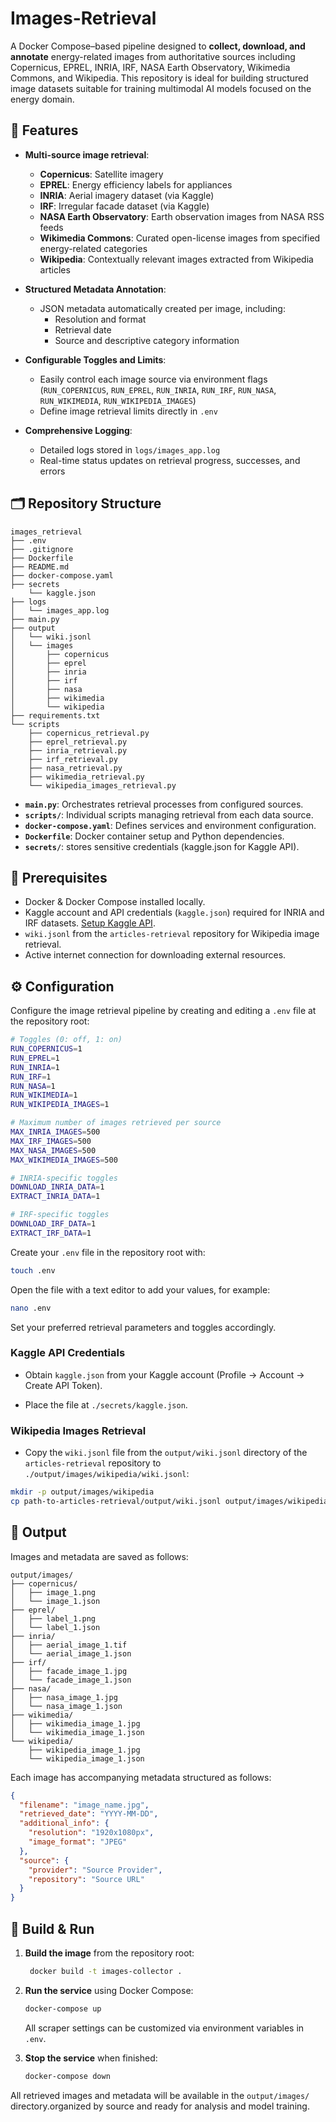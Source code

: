 # Images-Retrieval

A Docker Compose–based pipeline designed to **collect, download, and annotate** energy-related images from authoritative sources including Copernicus, EPREL, INRIA, IRF, NASA Earth Observatory, Wikimedia Commons, and Wikipedia. This repository is ideal for building structured image datasets suitable for training multimodal AI models focused on the energy domain.

## 🚀 Features

- **Multi-source image retrieval**:
  - **Copernicus**: Satellite imagery
  - **EPREL**: Energy efficiency labels for appliances
  - **INRIA**: Aerial imagery dataset (via Kaggle)
  - **IRF**: Irregular facade dataset (via Kaggle)
  - **NASA Earth Observatory**: Earth observation images from NASA RSS feeds
  - **Wikimedia Commons**: Curated open-license images from specified energy-related categories
  - **Wikipedia**: Contextually relevant images extracted from Wikipedia articles

- **Structured Metadata Annotation**:
  - JSON metadata automatically created per image, including:
    - Resolution and format
    - Retrieval date
    - Source and descriptive category information

- **Configurable Toggles and Limits**:
  - Easily control each image source via environment flags (`RUN_COPERNICUS`, `RUN_EPREL`, `RUN_INRIA`, `RUN_IRF`, `RUN_NASA`, `RUN_WIKIMEDIA`, `RUN_WIKIPEDIA_IMAGES`)
  - Define image retrieval limits directly in `.env`

- **Comprehensive Logging**:
  - Detailed logs stored in `logs/images_app.log`
  - Real-time status updates on retrieval progress, successes, and errors

## 🗂 Repository Structure

```text
images_retrieval
├── .env
├── .gitignore
├── Dockerfile
├── README.md
├── docker-compose.yaml
├── secrets
    └── kaggle.json
├── logs
│   └── images_app.log
├── main.py
├── output
│   └── wiki.jsonl
│   └── images
│       ├── copernicus
│       ├── eprel
│       ├── inria
│       ├── irf
│       ├── nasa
│       ├── wikimedia
│       └── wikipedia
├── requirements.txt
└── scripts
    ├── copernicus_retrieval.py
    ├── eprel_retrieval.py
    ├── inria_retrieval.py
    ├── irf_retrieval.py
    ├── nasa_retrieval.py
    ├── wikimedia_retrieval.py
    └── wikipedia_images_retrieval.py
```

- **`main.py`**: Orchestrates retrieval processes from configured sources.
- **`scripts/`**: Individual scripts managing retrieval from each data source.
- **`docker-compose.yaml`**: Defines services and environment configuration.
- **`Dockerfile`**: Docker container setup and Python dependencies.
- **`secrets/`**: stores sensitive credentials (kaggle.json for Kaggle API).

## 🔧 Prerequisites

- Docker & Docker Compose installed locally.
- Kaggle account and API credentials (`kaggle.json`) required for INRIA and IRF datasets. [Setup Kaggle API](https://www.kaggle.com/docs/api).
- `wiki.jsonl` from the `articles-retrieval` repository for Wikipedia image retrieval.
- Active internet connection for downloading external resources.

## ⚙️ Configuration

Configure the image retrieval pipeline by creating and editing a `.env` file at the repository root:

```bash
# Toggles (0: off, 1: on)
RUN_COPERNICUS=1
RUN_EPREL=1
RUN_INRIA=1
RUN_IRF=1
RUN_NASA=1
RUN_WIKIMEDIA=1
RUN_WIKIPEDIA_IMAGES=1

# Maximum number of images retrieved per source
MAX_INRIA_IMAGES=500
MAX_IRF_IMAGES=500
MAX_NASA_IMAGES=500
MAX_WIKIMEDIA_IMAGES=500

# INRIA-specific toggles
DOWNLOAD_INRIA_DATA=1
EXTRACT_INRIA_DATA=1

# IRF-specific toggles
DOWNLOAD_IRF_DATA=1
EXTRACT_IRF_DATA=1
```

Create your `.env` file in the repository root with:

```bash
touch .env
```

Open the file with a text editor to add your values, for example:

```bash
nano .env
```

Set your preferred retrieval parameters and toggles accordingly.

### Kaggle API Credentials

- Obtain `kaggle.json` from your Kaggle account (Profile → Account → Create API Token).

- Place the file at `./secrets/kaggle.json`.

### Wikipedia Images Retrieval

- Copy the `wiki.jsonl` file from the `output/wiki.jsonl` directory of the `articles-retrieval` repository to `./output/images/wikipedia/wiki.jsonl`:

```bash
mkdir -p output/images/wikipedia
cp path-to-articles-retrieval/output/wiki.jsonl output/images/wikipedia/
```

## 📂 Output

Images and metadata are saved as follows:

```text
output/images/
├── copernicus/
│   ├── image_1.png
│   └── image_1.json
├── eprel/
│   ├── label_1.png
│   └── label_1.json
├── inria/
│   ├── aerial_image_1.tif
│   └── aerial_image_1.json
├── irf/
│   ├── facade_image_1.jpg
│   └── facade_image_1.json
├── nasa/
│   ├── nasa_image_1.jpg
│   └── nasa_image_1.json
├── wikimedia/
│   ├── wikimedia_image_1.jpg
│   └── wikimedia_image_1.json
└── wikipedia/
    ├── wikipedia_image_1.jpg
    └── wikipedia_image_1.json
```

Each image has accompanying metadata structured as follows:

```json
{
  "filename": "image_name.jpg",
  "retrieved_date": "YYYY-MM-DD",
  "additional_info": {
    "resolution": "1920x1080px",
    "image_format": "JPEG"
  },
  "source": {
    "provider": "Source Provider",
    "repository": "Source URL"
  }
}
```

## 🐳 Build & Run

1. **Build the image**  from the repository root:

   ```bash
    docker build -t images-collector .
   ```

2. **Run the service** using Docker Compose:

   ```bash
   docker-compose up
   ```

   All scraper settings can be customized via environment variables in `.env`.

3. **Stop the service** when finished:

   ```bash
   docker-compose down
   ```

All retrieved images and metadata will be available in the `output/images/` directory.organized by source and ready for analysis and model training.